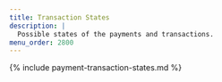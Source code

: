 ```yaml
---
title: Transaction States
description: |
  Possible states of the payments and transactions.
menu_order: 2800
---
```


{% include payment-transaction-states.md %}
